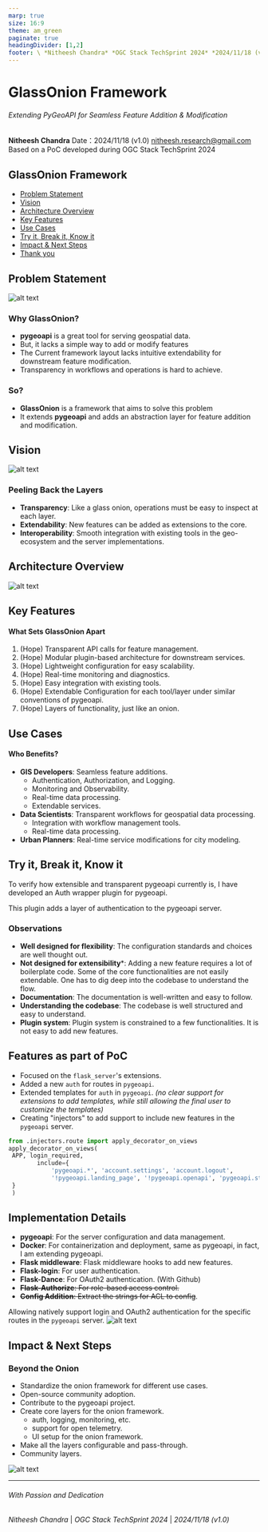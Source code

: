 ```yaml
---
marp: true
size: 16:9
theme: am_green
paginate: true
headingDivider: [1,2]
footer: \ *Nitheesh Chandra* *OGC Stack TechSprint 2024* *2024/11/18 (v1.0)*
---
```



<!-- _class: cover_a
<!-- _header: "" -->
<!-- _footer: "" -->
<!-- _paginate: "" -->

# GlassOnion Framework

###### <!--fit-->Extending PyGeoAPI for Seamless Feature Addition & Modification

**Nitheesh Chandra**
Date：2024/11/18 (v1.0)
<nitheesh.research@gmail.com>
Based on a PoC developed during OGC Stack TechSprint 2024

## <!--fit-->GlassOnion Framework

<!-- _class: cols2_ol_ci fglass toc_a  -->
<!-- _footer: "" -->
<!-- _header: "" -->
<!-- _paginate: "" -->

- [Problem Statement](#3)
- [Vision](#4)
- [Architecture Overview](#5)
- [Key Features](#6)
- [Use Cases](#7)
- [Try it, Break it, Know it](#8)
- [Impact & Next Steps](#11)
- [Thank you](#12)

## Problem Statement

<!-- _class: fixedtitleA cols-2-37 -->

<div class="limg">

![alt text](images/glass-onion-cracked.png)

</div>

<div class="rdiv">

### Why GlassOnion?

- **pygeoapi** is a great tool for serving geospatial data.
- But, it lacks a simple way to add or modify features
- The Current framework layout lacks intuitive extendability for downstream feature modification.
- Transparency in workflows and operations is hard to achieve.

### So?

- **GlassOnion** is a framework that aims to solve this problem
- It extends **pygeoapi** and adds an abstraction layer for feature addition and modification.

</div>

## Vision

<!-- _class: fixedtitleA cols-2 -->

<div class="limg">

![alt text](image-2.png)

</div>

<div class="rdiv">

### Peeling Back the Layers

- **Transparency**: Like a glass onion, operations must be easy to inspect at each layer.
- **Extendability**: New features can be added as extensions to the core.
- **Interoperability**: Smooth integration with existing tools in the geo-ecosystem and the server implementations.

</div>

## Architecture Overview

<!-- _class: fixedtitleA -->

![alt text](image-3.png)

## Key Features
<!-- _class: fixedtitleA -->

#### What Sets GlassOnion Apart

1. (Hope) Transparent API calls for feature management.
2. (Hope) Modular plugin-based architecture for downstream services.
3. (Hope) Lightweight configuration for easy scalability.
4. (Hope) Real-time monitoring and diagnostics.
5. (Hope) Easy integration with existing tools.
6. (Hope) Extendable Configuration for each tool/layer under similar conventions of pygeoapi.
7. (Hope) Layers of functionality, just like an onion.

## Use Cases
<!-- _class: fixedtitleA -->
<!-- _footer: "You need it? Add an another layer!" -->

#### Who Benefits?

- **GIS Developers**: Seamless feature additions.
  - Authentication, Authorization, and Logging.
  - Monitoring and Observability.
  - Real-time data processing.
  - Extendable services.
- **Data Scientists**: Transparent workflows for geospatial data processing.
  - Integration with workflow management tools.
  - Real-time data processing.
- **Urban Planners**: Real-time service modifications for city modeling.

## Try it, Break it, Know it

<!-- _class: fixedtitleA -->
<!-- _footer: "Using is easy, Extending broke my head!" -->

To verify how extensible and transparent pygeoapi currently is, I have developed an Auth wrapper plugin for pygeoapi.

This plugin adds a layer of authentication to the pygeoapi server.

### Observations

- **Well designed for flexibility**: The configuration standards and choices are well thought out.
- **Not designed for extensibility***: Adding a new feature requires a lot of boilerplate code. Some of the core functionalities are not easily extendable. One has to dig deep into the codebase to understand the flow.
- **Documentation**: The documentation is well-written and easy to follow.
- **Understanding the codebase**: The codebase is well structured and easy to understand.
- **Plugin system**: Plugin system is constrained to a few functionalities. It is not easy to add new features.

## Features as part of PoC
<!-- _class: fixedtitleA -->

- Focused on the `flask_server`'s extensions.
- Added a new `auth` for routes in `pygeoapi`.
- Extended templates for `auth` in `pygeoapi`. *(no clear support for extensions to add templates, while still allowing the final user to customize the templates)*
- Creating "injectors" to add support to include new features in the `pygeoapi` server.
```python
from .injectors.route import apply_decorator_on_views
apply_decorator_on_views(
 APP, login_required,
        include={
            'pygeoapi.*', 'account.settings', 'account.logout',
            '!pygeoapi.landing_page', '!pygeoapi.openapi', 'pygeoapi.static',
 }
 )
```

## Implementation Details

<!-- _class: fixedtitleA cols-2--->

- **pygeoapi**: For the server configuration and data management.
- **Docker**: For containerization and deployment, same as pygeoapi, in fact, I am extending pygeoapi.
- **Flask middleware**: Flask middleware hooks to add new features.
- **Flask-login**: For user authentication.
- **Flask-Dance**: For OAuth2 authentication. (With Github)
- ~~**Flask-Authorize**: For role-based access control.~~
- ~~**Config Addition**: Extract the strings for ACL to config~~.

Allowing natively support login and OAuth2 authentication for the specific routes in the `pygeoapi` server.
![alt text](images/glass-onion-pygeoapi-demo.png)

## Impact & Next Steps

<!-- _class: fixedtitleA cols-2 -->

<div class="ldiv">

### Beyond the Onion

- Standardize the onion framework for different use cases.
- Open-source community adoption.
- Contribute to the pygeoapi project.
- Create core layers for the onion framework.
  - auth, logging, monitoring, etc.
  - support for open telemetry.
  - UI setup for the onion framework.
- Make all the layers configurable and pass-through.
- Community layers.

</div>

<div class="rimg">

![alt text](image-1.png)

</div>

---

<!-- _class: lastpage -->
<!-- _footer: "" -->
###### With Passion and Dedication

*Nitheesh Chandra* | *OGC Stack TechSprint 2024* | *2024/11/18 (v1.0)*